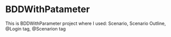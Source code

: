 # BDDWithPatameter
This is BDDWithParameter project where I used:
  Scenario,
  Scenario Outline,
  @Login tag, @Scenarion tag
